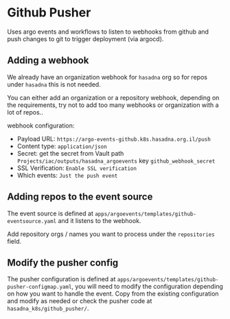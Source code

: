 # Github Pusher

Uses argo events and workflows to listen to webhooks from github and push changes to git to trigger deployment (via argocd).

## Adding a webhook

We already have an organization webhook for `hasadna` org so for repos under `hasadna` this is not needed.

You can either add an organization or a repository webhook, depending on the requirements, try not to add too many webhooks or organization with a lot of repos..

webhook configuration:

* Payload URL: `https://argo-events-github.k8s.hasadna.org.il/push`
* Content type: `application/json`
* Secret: get the secret from Vault path `Projects/iac/outputs/hasadna_argoevents` key `github_webhook_secret`
* SSL Verification: `Enable SSL verification`
* Which events: `Just the push event`

## Adding repos to the event source

The event source is defined at `apps/argoevents/templates/github-eventsource.yaml` and it listens to the webhook.

Add repository orgs / names you want to process under the `repositories` field.

## Modify the pusher config

The pusher configuration is defined at `apps/argoevents/templates/github-pusher-configmap.yaml`, you will need to modify the configuration depending 
on how you want to handle the event. Copy from the existing configuration and modify as needed or check the pusher code at `hasadna_k8s/github_pusher/`.
